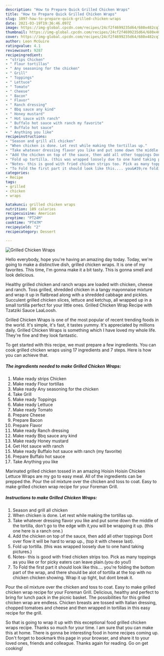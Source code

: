 ```yaml
---
description: "How to Prepare Quick Grilled Chicken Wraps"
title: "How to Prepare Quick Grilled Chicken Wraps"
slug: 1097-how-to-prepare-quick-grilled-chicken-wraps
date: 2021-03-19T19:36:46.097Z
image: https://img-global.cpcdn.com/recipes/24cf2f4699235d64/680x482cq70/grilled-chicken-wraps-recipe-main-photo.jpg
thumbnail: https://img-global.cpcdn.com/recipes/24cf2f4699235d64/680x482cq70/grilled-chicken-wraps-recipe-main-photo.jpg
cover: https://img-global.cpcdn.com/recipes/24cf2f4699235d64/680x482cq70/grilled-chicken-wraps-recipe-main-photo.jpg
author: Leon McGuire
ratingvalue: 4.1
reviewcount: 9287
recipeingredient:
- "strips Chicken"
- " Flour tortillas"
- " Any seasoning for the chicken"
- " Grill"
- " Toppings"
- " Lettuce"
- " Tomato"
- " Cheese"
- " Bacon"
- " Flavor"
- " Ranch dressing"
- " Bbq sauce any kind"
- " Honey mustard"
- " Hot sauce with ranch"
- " Buffalo hot sauce with ranch my favorite"
- " Buffalo hot sauce"
- " Anything you like"
recipeinstructions:
- "Season and grill all chicken"
- "When chicken is done. Let rest while making the tortillas up."
- "Take whatever dressing flavor you like and put some down the middle of the tortilla, don&#39;t go to the edge with it,you will be wrapping it up. (this one here is a ranch one.)"
- "Add the chicken on top of the sauce, then add all other toppings Dont over flow it will be hard to wrap up., (top it with cheese last)."
- "Fold up tortilla. (this was wrapped loosely due to one hand taking pictures.)"
- "Notes- this is good with fried chicken strips too. Pick as many toppings as you like or for picky eaters can leave plain.(you do you!)"
- "To Fold the first part it should look like this.... you&#39;re folding the bottom part of the wrap, and there should be alot of tortilla at the top with no chicken chicken showing. Wrap it up tight, but dont break it."
categories:
- Recipe
tags:
- grilled
- chicken
- wraps

katakunci: grilled chicken wraps 
nutrition: 189 calories
recipecuisine: American
preptime: "PT24M"
cooktime: "PT47M"
recipeyield: "2"
recipecategory: Dessert

---
```



![Grilled Chicken Wraps](https://img-global.cpcdn.com/recipes/24cf2f4699235d64/680x482cq70/grilled-chicken-wraps-recipe-main-photo.jpg)

Hello everybody, hope you're having an amazing day today. Today, we're going to make a distinctive dish, grilled chicken wraps. It is one of my favorites. This time, I'm gonna make it a bit tasty. This is gonna smell and look delicious.

Healthy grilled chicken and ranch wraps are loaded with chicken, cheese and ranch. Toss grilled, shredded chicken in a tangy mayonnaise mixture and wrap it up in flatbread along with a shredded cabbage and pickles. Succulent grilled chicken slices, lettuce and ketchup, all wrapped up in a small tortilla perfect for your little ones. Grilled Chicken Wrap Recipe with Tzatziki Sauce LaaLoosh.

Grilled Chicken Wraps is one of the most popular of recent trending foods in the world. It's simple, it's fast, it tastes yummy. It's appreciated by millions daily. Grilled Chicken Wraps is something which I have loved my whole life. They're fine and they look fantastic.


To get started with this recipe, we must prepare a few ingredients. You can cook grilled chicken wraps using 17 ingredients and 7 steps. Here is how you can achieve that.

<!--inarticleads1-->

##### The ingredients needed to make Grilled Chicken Wraps:

1. Make ready strips Chicken
1. Make ready  Flour tortillas
1. Make ready  Any seasoning for the chicken
1. Take  Grill
1. Make ready  Toppings
1. Make ready  Lettuce
1. Make ready  Tomato
1. Prepare  Cheese
1. Prepare  Bacon
1. Prepare  Flavor
1. Make ready  Ranch dressing
1. Make ready  Bbq sauce any kind
1. Make ready  Honey mustard
1. Get  Hot sauce with ranch
1. Make ready  Buffalo hot sauce with ranch (my favorite)
1. Prepare  Buffalo hot sauce
1. Take  Anything you like


Marinated grilled chicken tossed in an amazing Hoisin Hoisin Chicken Lettuce Wraps are my go to easy meal. All of the ingredients can be prepped the. Pour the oil mixture over the chicken and toss to coat. Easy to make grilled chicken wrap recipe for your Foreman Grill. 

<!--inarticleads2-->

##### Instructions to make Grilled Chicken Wraps:

1. Season and grill all chicken
1. When chicken is done. Let rest while making the tortillas up.
1. Take whatever dressing flavor you like and put some down the middle of the tortilla, don&#39;t go to the edge with it,you will be wrapping it up. (this one here is a ranch one.)
1. Add the chicken on top of the sauce, then add all other toppings Dont over flow it will be hard to wrap up., (top it with cheese last).
1. Fold up tortilla. (this was wrapped loosely due to one hand taking pictures.)
1. Notes- this is good with fried chicken strips too. Pick as many toppings as you like or for picky eaters can leave plain.(you do you!)
1. To Fold the first part it should look like this.... you&#39;re folding the bottom part of the wrap, and there should be alot of tortilla at the top with no chicken chicken showing. Wrap it up tight, but dont break it.


Pour the oil mixture over the chicken and toss to coat. Easy to make grilled chicken wrap recipe for your Foreman Grill. Delicious, healthy and perfect to bring for lunch pack in the picnic basket. The possibilities for this grilled chicken wrap are endless. Chicken breasts are tossed with Italian dressing, chopped tomatoes and cheese and then wrapped in tortillas in this easy recipe for the grill. 

So that is going to wrap it up with this exceptional food grilled chicken wraps recipe. Thanks so much for your time. I am sure that you can make this at home. There is gonna be interesting food in home recipes coming up. Don't forget to bookmark this page in your browser, and share it to your loved ones, friends and colleague. Thanks again for reading. Go on get cooking!
